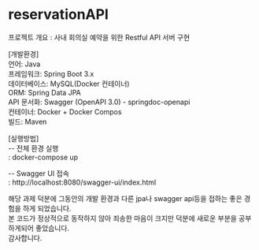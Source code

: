 # reservationAPI
프로젝트 개요 : 사내 회의실 예약을 위한 Restful API 서버 구현

[개발환경] <br>
언어: Java <br>
프레임워크: Spring Boot 3.x <br>
데이터베이스: MySQL(Docker 컨테이너) <br>
ORM: Spring Data JPA <br>
API 문서화: Swagger (OpenAPI 3.0) - springdoc-openapi <br>
컨테이너: Docker + Docker Compos <br>
빌드: Maven

[실행방법] <br>
-- 전체 환경 실행<br>
: docker-compose up

-- Swagger UI 접속<br>
: http://localhost:8080/swagger-ui/index.html

해당 과제 덕분에 그동안의 개발 환경과 다른 jpa나 swagger api등을 접하는 좋은 경험을 하게 되었습니다.<br>
본 코드가 정상적으로 동작하지 않아 죄송한 마음이 크지만 덕분에 새로운 부분을 공부하게되어 좋았습니다.<br>
감사합니다.
